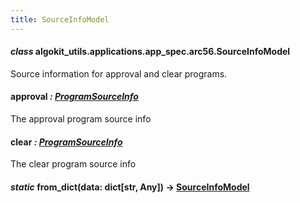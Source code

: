 ```yaml
---
title: SourceInfoModel
---
```


#### _class_ algokit_utils.applications.app_spec.arc56.SourceInfoModel

Source information for approval and clear programs.

#### approval _: [ProgramSourceInfo](/reference/algokit-utils-py/api/applications/app_spec/arc56/programsourceinfo/#algokit_utils.applications.app_spec.arc56.ProgramSourceInfo)_

The approval program source info

#### clear _: [ProgramSourceInfo](/reference/algokit-utils-py/api/applications/app_spec/arc56/programsourceinfo/#algokit_utils.applications.app_spec.arc56.ProgramSourceInfo)_

The clear program source info

#### _static_ from_dict(data: dict[str, Any]) → [SourceInfoModel](#algokit_utils.applications.app_spec.arc56.SourceInfoModel)
